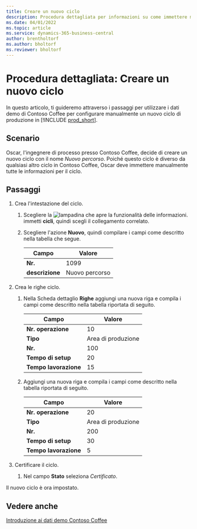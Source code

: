 ```yaml
---
title: Creare un nuovo ciclo
description: Procedura dettagliata per informazioni su come immettere manualmente tutte le informazioni per un nuovo ciclo in Business Central.
ms.date: 04/01/2022
ms.topic: article
ms.service: dynamics-365-business-central
author: brentholtorf
ms.author: bholtorf
ms.reviewer: bholtorf
---
```

# <a name="walkthrough-create-a-new-routing"></a>Procedura dettagliata: Creare un nuovo ciclo

In questo articolo, ti guideremo attraverso i passaggi per utilizzare i dati demo di Contoso Coffee per configurare manualmente un nuovo ciclo di produzione in [!INCLUDE [prod_short](../../includes/prod_short.md)].  

## <a name="scenario"></a>Scenario

Oscar, l'ingegnere di processo presso Contoso Coffee, decide di creare un nuovo ciclo con il nome *Nuovo percorso*. Poiché questo ciclo è diverso da qualsiasi altro ciclo in Contoso Coffee, Oscar deve immettere manualmente tutte le informazioni per il ciclo.  

## <a name="steps"></a>Passaggi

1. Crea l'intestazione del ciclo.  

    1. Scegliere la ![lampadina che apre la funzionalità delle informazioni.](../../media/ui-search/search_small.png "Informazioni sull'operazione che si desidera eseguire") immetti **cicli**, quindi scegli il collegamento correlato.  

    2. Scegliere l'azione **Nuovo**, quindi compilare i campi come descritto nella tabella che segue.  

        |Campo  |Valore  |
        |---------|---------|
        |**Nr.** |1099|
        |**descrizione** |Nuovo percorso|
2. Crea le righe ciclo.

    1. Nella Scheda dettaglio **Righe** aggiungi una nuova riga e compila i campi come descritto nella tabella riportata di seguito.  

        |Campo  |Valore  |
        |---------|---------|
        |**Nr. operazione** |10|
        |**Tipo** |Area di produzione|
        |**Nr.** |100|
        |**Tempo di setup** |20|
        |**Tempo lavorazione** |15|

    2. Aggiungi una nuova riga e compila i campi come descritto nella tabella riportata di seguito.  

        |Campo  |Valore  |
        |---------|---------|
        |**Nr. operazione** |20|
        |**Tipo** |Area di produzione|
        |**Nr.** |200|
        |**Tempo di setup** |30|
        |**Tempo lavorazione** |5|
3. Certificare il ciclo.

    1. Nel campo **Stato** seleziona *Certificato*.  

Il nuovo ciclo è ora impostato.  

## <a name="see-also"></a>Vedere anche

[Introduzione ai dati demo Contoso Coffee](../contoso-coffee-intro.md)  
